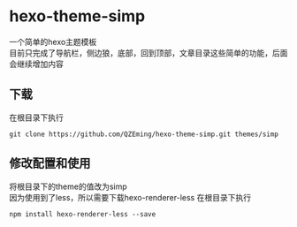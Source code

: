 # hexo-theme-simp
一个简单的hexo主题模板  
目前只完成了导航栏，侧边狼，底部，回到顶部，文章目录这些简单的功能，后面会继续增加内容
## 下载  
在根目录下执行
```
git clone https://github.com/QZEming/hexo-theme-simp.git themes/simp
```
## 修改配置和使用
将根目录下的theme的值改为simp  
因为使用到了less，所以需要下载hexo-renderer-less
在根目录下执行
```
npm install hexo-renderer-less --save
```